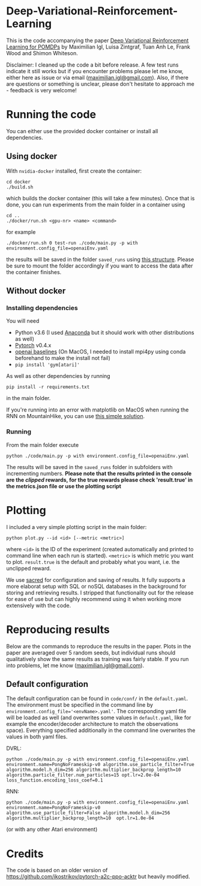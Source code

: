 # Deep-Variational-Reinforcement-Learning
This is the code accompanying the paper [Deep Variational Reinforcement Learning for POMDPs](https://arxiv.org/abs/1806.02426) by Maximilian Igl, Luisa Zintgraf, Tuan Anh Le, Frank Wood and Shimon Whiteson.

Disclaimer: I cleaned up the code a bit before release. A few test runs indicate it still works but if you encounter problems please let me know, either here as issue or via email (maximilian.igl@gmail.com).
Also, if there are questions or something is unclear, please don't hesitate to approach me - feedback is very welcome!

# Running the code 

You can either use the provided docker container or install all dependencies.

## Using docker

With `nvidia-docker` installed, first create the container:
```
cd docker
./build.sh
```
which builds the docker container (this will take a few minutes). Once that is done, you can run experiments from the main folder in a container using 
```
cd ..
./docker/run.sh <gpu-nr> <name> <command>
```
for example
```
./docker/run.sh 0 test-run ./code/main.py -p with environment.config_file=openaiEnv.yaml
```
the results will be saved in the folder `saved_runs` using [this structure](https://sacred.readthedocs.io/en/latest/observers.html#file-observer). Please be sure to mount the folder accordingly if you want to access the data after the container finishes.

## Without docker

### Installing dependencies
You will need
- Python v3.6 (I used [Anaconda](https://conda.io/docs/user-guide/install/index.html) but it should work with other distributions as well)
- [Pytorch](https://pytorch.org/) v0.4.x
- [openai baselines](https://github.com/openai/baselines) (On MacOS, I needed to install mpi4py using conda beforehand to make the install not fail)
- `pip install 'gym[atari]'`

As well as other dependencies by running
```
pip install -r requirements.txt
```
in the main folder.

If you're running into an error with matplotlib on MacOS when running the RNN on MountainHike, you can use [this simple solution](https://stackoverflow.com/a/21789908/3730984).

### Running

From the main folder execute

```
python ./code/main.py -p with environment.config_file=openaiEnv.yaml
```
The results will be saved in the `saved_runs` folder in subfolders with incrementing numbers.
**Please note that the results printed in the console are the _clipped_ rewards, for the true rewards please check 'result.true' in the metrics.json file or use the plotting script**


# Plotting

I included a very simple plotting script in the main folder:
```
python plot.py --id <id> [--metric <metric>]
```
where `<id>` is the ID of the experiment (created automatically and printed to command line when each run is started).
`<metric>` is which metric you want to plot. `result.true` is the default and probably what you want, i.e. the unclipped reward.

We use [sacred](https://github.com/IDSIA/sacred) for configuration and saving of results. It fully supports a more elaborat setup with SQL or noSQL databases in the background for storing and retrieving results. I stripped that functionality out for the release for ease of use but can highly recommend using it when working more extensively with the code.


# Reproducing results

Below are the commands to reproduce the results in the paper. Plots in the paper are averaged over 5 random seeds, but individual runs should qualitatively show the same results as training was fairly stable. If you run into problems, let me know (maximilian.igl@gmail.com).

## Default configuration

The default configuration can be found in `code/conf/` in the `default.yaml`. 
The environment must be specified in the command line by `environment.config_file='<envName>.yaml'`. The corresponding yaml file will be loaded as well (and overwrites some values in `default.yaml`, like for example the encoder/decoder architecture to match the observations space). 
Everything specified additionally in the command line overwrites the values in both yaml files.

DVRL:
```
python ./code/main.py -p with environment.config_file=openaiEnv.yaml environment.name=PongNoFrameskip-v0 algorithm.use_particle_filter=True algorithm.model.h_dim=256 algorithm.multiplier_backprop_length=10 algorithm.particle_filter.num_particles=15 opt.lr=2.0e-04 loss_function.encoding_loss_coef=0.1
```

RNN:
```
python ./code/main.py -p with environment.config_file=openaiEnv.yaml environment.name=PongNoFrameskip-v0 algorithm.use_particle_filter=False algorithm.model.h_dim=256 algorithm.multiplier_backprop_length=10  opt.lr=1.0e-04
```
(or with any other Atari environment)

# Credits

The code is based on an older version of https://github.com/ikostrikov/pytorch-a2c-ppo-acktr but heavily modified.


